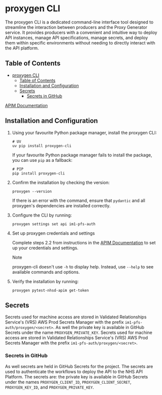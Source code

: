 # proxygen CLI

The proxygen CLI is a dedicated command-line interface tool designed to streamline the interaction between producers and the Proxy Generator service. It provides producers with a convenient and intuitive way to deploy API instances, manage API specifications, manage secrets, and deploy them within specific environments without needing to directly interact with the API platform.

## Table of Contents

- [proxygen CLI](#proxygen-cli)
  - [Table of Contents](#table-of-contents)
  - [Installation and Configuration](#installation-and-configuration)
  - [Secrets](#secrets)
    - [Secrets in GitHub](#secrets-in-github)

[APIM Documentation](https://nhsd-confluence.digital.nhs.uk/spaces/APM/pages/804495095/Proxygen+CLI+user+guide#ProxygenCLIuserguide-Settingupsettingsandcredentials)

## Installation and Configuration

1. Using your favourite Python package manager, install the proxygen CLI:

   ```shell
   # UV
   uv pip install proxygen-cli
   ```

   If your favourite Python package manager fails to install the package, you can use `pip` as a fallback:

   ```shell
   # PIP
   pip install proxygen-cli
   ```

2. Confirm the installation by checking the version:

   ```shell
   proxygen --version
   ```

   If there is an error with the command, ensure that `pydantic` and all proxygen's dependencies are installed correctly.

3. Configure the CLI by running:

   ```shell
   proxygen settings set api im1-pfs-auth
   ```

4. Set up proxygen credentials and settings

   Complete steps 2.2 from instructions in the [APIM Documentation](https://nhsd-confluence.digital.nhs.uk/spaces/APM/pages/804495095/Proxygen+CLI+user+guide#ProxygenCLIuserguide-Configuringsettingsandcredentials) to set up your credentials and settings.

   > [!NOTE]
   > proxygen-cli doesn't use `-h` to display help. Instead, use `--help` to see available commands and options.

5. Verify the installation by running:

   ```shell
   proxygen pytest-nhsd-apim get-token
   ```

## Secrets

Secrets used for machine access are stored in Validated Relationships Service's (VRS) AWS Prod Secrets Manager with the prefix `im1-pfs-auth/proxygen/<secret>`. As well the private key is available in GitHub Secrets under the name `PROXYGEN_PRIVATE_KEY`.
Secrets used for machine access are stored in Validated Relationships Service's (VRS) AWS Prod Secrets Manager with the prefix `im1-pfs-auth/proxygen/<secret>`.

### Secrets in GitHub

As well secrets are held in GitHub Secrets for the project. The secrets are used to authenticate the workflows to deploy the API to the NHS API Platform. The secrets are:
the private key is available in GitHub Secrets under the names `PROXYGEN_CLIENT_ID`, `PROXYGEN_CLIENT_SECRET`, `PROXYGEN_KEY_ID`, and `PROXYGEN_PRIVATE_KEY`.
